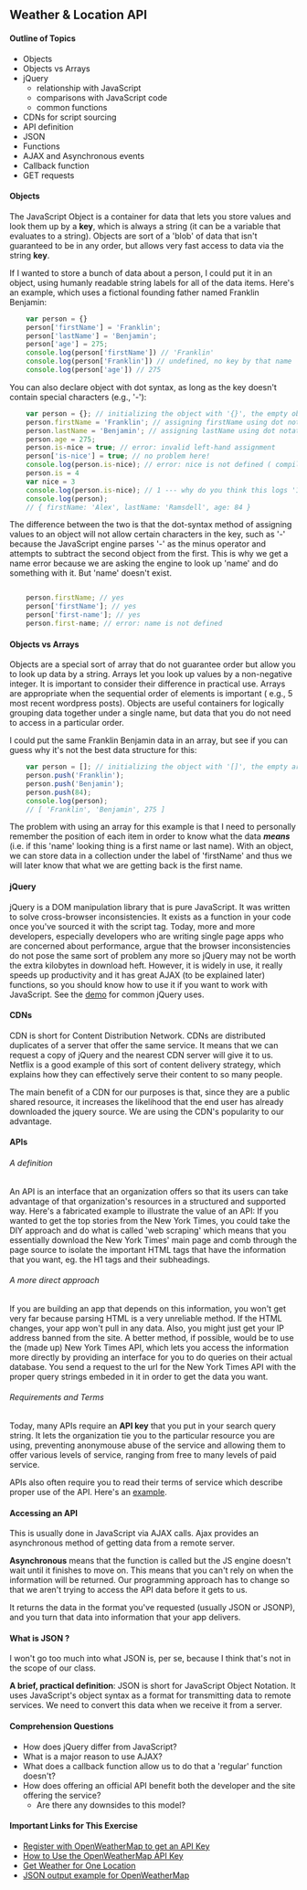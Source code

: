 ## Weather & Location API

#### Outline of Topics
+ Objects 
+ Objects vs Arrays
+ jQuery
    + relationship with JavaScript
    + comparisons with JavaScript code
    + common functions
+ CDNs for script sourcing
+ API definition
+ JSON
+ Functions
+ AJAX and Asynchronous events
+ Callback function
+ GET requests

#### Objects 

The JavaScript Object is a container for data that lets you store values and look them up by a **key**, which is always a string (it can be a variable that evaluates to a string).  Objects are sort of a 'blob' of data that isn't guaranteed to be in any order, but allows very fast access to data via the string **key**.


If I wanted to store a bunch of data about a person, I could put it in an object, using humanly readable string labels for all of the data items.  Here's an example, which uses a fictional founding father named Franklin Benjamin:

````javascript
    var person = {}
    person['firstName'] = 'Franklin';
    person['lastName'] = 'Benjamin';
    person['age'] = 275;
    console.log(person['firstName']) // 'Franklin'
    console.log(person['Franklin']) // undefined, no key by that name
    console.log(person['age']) // 275
````

You can also declare object with dot syntax, as long as the key doesn't contain special characters (e.g., '-'):

````javascript
    var person = {}; // initializing the object with '{}', the empty object literal
    person.firstName = 'Franklin'; // assigning firstName using dot notation
    person.lastName = 'Benjamin'; // assigning lastName using dot notation
    person.age = 275;
    person.is-nice = true; // error: invalid left-hand assignment 
    person['is-nice'] = true; // no problem here!
    console.log(person.is-nice); // error: nice is not defined ( compiler is trying to subtract 'nice' from 'is' )
    person.is = 4
    var nice = 3
    console.log(person.is-nice); // 1 --- why do you think this logs '1' ?
    console.log(person);
    // { firstName: 'Alex', lastName: 'Ramsdell', age: 84 }
````

The difference between the two is that the dot-syntax method of assigning values to an object will not allow certain characters in the key, such as '-' because the JavaScript engine parses '-' as the minus operator and attempts to subtract the second object from the first.  This is why we get a name error because we are asking the engine to look up 'name' and do something with it.  But 'name' doesn't exist.

````javascript

    person.firstName; // yes
    person['firstName']; // yes
    person['first-name']; // yes
    person.first-name; // error: name is not defined

````


#### Objects vs Arrays

Objects are a special sort of array that do not guarantee order but allow you to look up data by a string. Arrays let you look up values by a non-negative integer. It is important to consider their difference in practical use. Arrays are appropriate when the sequential order of elements is important ( e.g., 5 most recent wordpress posts). Objects are useful containers for logically grouping data together under a single name, but data that you do not need to access in a particular order.

I could put the same Franklin Benjamin data in an array, but see if you can guess why it's not the best data structure for this:

````javascript
    var person = []; // initializing the object with '[]', the empty array literal
    person.push('Franklin');
    person.push('Benjamin');
    person.push(84);
    console.log(person);
    // [ 'Franklin', 'Benjamin', 275 ]

````

The problem with using an array for this example is that I need to personally remember the position of each item in order to know what the data ***means*** (i.e. if this 'name' looking thing is a first name or last name).  With an object, we can store data in a collection under the label of 'firstName' and thus we will later know that what we are getting back is the first name.


#### jQuery

jQuery is a DOM manipulation library that is pure JavaScript.  It was written to solve cross-browser inconsistencies.  It exists as a function in your code once you've sourced it with the script tag.  Today, more and more developers, especially developers who are writing single page apps who are concerned about performance, argue that the browser inconsistencies do not pose the same sort of problem any more so jQuery may not be worth the extra kilobytes in download heft. However, it is widely in use, it really speeds up productivity and it has great AJAX (to be explained later) functions, so you should know how to use it if you want to work with JavaScript.  See the [demo](https://github.com/jswithalex/BACE-Winter2015/blob/master/week5/jQuery_Demo/demo.md) for common jQuery uses.

#### CDNs

CDN is short for Content Distribution Network. CDNs are distributed duplicates of a server that offer the same service. It means that we can request a copy of jQuery and the nearest CDN server will give it to us. Netflix is a good example of this sort of content delivery strategy, which explains how they can effectively serve their content to so many people.  

The main benefit of a CDN for our purposes is that, since they are a public shared resource, it increases the likelihood that the end user has already downloaded the jquery source.  We are using the CDN's popularity to our advantage.

#### APIs 

###### A definition

An API is an interface that an organization offers so that its users can take advantage of that organization's resources in a structured and supported way.  Here's a fabricated example to illustrate the value of an API: If you wanted to get the top stories from the New York Times, you could take the DIY approach and do what is called 'web scraping' which means that you essentially download the New York Times' main page and comb through the page source to isolate the important HTML tags that have the information that you want, eg. the H1 tags and their subheadings. 

###### A more direct approach

If you are building an app that depends on this information, you won't get very far because parsing HTML is a very unreliable method. If the HTML changes, your app won't pull in any data.  Also, you might just get your IP address banned from the site.  A better method, if possible, would be to use the (made up) New York Times API, which lets you access the information more directly by providing an interface for you to do queries on their actual database. You send a request to the url for the New York Times API with the proper query strings embeded in it in order to get the data you want.  

###### Requirements and Terms

Today, many APIs require an **API key** that you put in your search query string. It lets the organization tie you to the particular resource you are using, preventing anonymouse abuse of the service and allowing them to offer various levels of service, ranging from free to many levels of paid service.

APIs also often require you to read their terms of service which describe proper use of the API.  Here's an [example](http://openweathermap.org/appid).

#### Accessing an API

This is usually done in JavaScript via AJAX calls.  Ajax provides an asynchronous method of getting data from a remote server.  

**Asynchronous** means that the function is called but the JS engine doesn't wait until it finishes to move on.  This means that you can't rely on when the information will be returned.  Our programming approach has to change so that we aren't trying to access the API data before it gets to us.

It returns the data in the format you've requested (usually JSON or JSONP), and you turn that data into information that your app delivers.

#### What is JSON ?

I won't go too much into what JSON is, per se, because I think that's not in the scope of our class.  

**A brief, practical definition**: JSON is short for JavaScript Object Notation.  It uses JavaScript's object syntax as a format for transmitting data to remote services.  We need to convert this data when we receive it from a server.





#### Comprehension Questions 

+ How does jQuery differ from JavaScript?
+ What is a major reason to use AJAX?
+ What does a callback function allow us to do that a 'regular' function doesn't?
+ How does offering an official API benefit both the developer and the site offering the service?
    + Are there any downsides to this model?

#### Important Links for This Exercise
+ [Register with OpenWeatherMap to get an API Key](http://openweathermap.org/register)
+ [How to Use the OpenWeatherMap API Key](http://openweathermap.org/appid#use)
+ [Get Weather for One Location](http://openweathermap.org/forecast#one)
+ [JSON output example for OpenWeatherMap](http://api.openweathermap.org/data/2.5/weather?q=London,uk)
